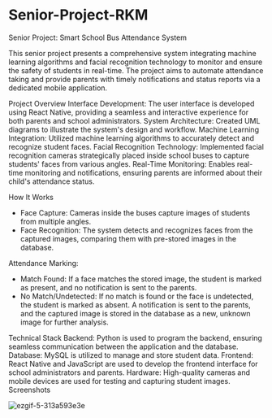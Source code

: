 # Senior-Project-RKM

Senior Project: Smart School Bus Attendance System

This senior project presents a comprehensive system integrating machine learning algorithms and facial recognition technology to monitor and ensure the safety of students in real-time. The project aims to automate attendance taking and provide parents with timely notifications and status reports via a dedicated mobile application.

Project Overview
Interface Development: The user interface is developed using React Native, providing a seamless and interactive experience for both parents and school administrators.
System Architecture: Created UML diagrams to illustrate the system's design and workflow.
Machine Learning Integration: Utilized machine learning algorithms to accurately detect and recognize student faces.
Facial Recognition Technology: Implemented facial recognition cameras strategically placed inside school buses to capture students' faces from various angles.
Real-Time Monitoring: Enables real-time monitoring and notifications, ensuring parents are informed about their child's attendance status.

How It Works
- Face Capture: Cameras inside the buses capture images of students from multiple angles.
- Face Recognition: The system detects and recognizes faces from the captured images, comparing them with pre-stored images in the database.

Attendance Marking:
- Match Found: If a face matches the stored image, the student is marked as present, and no notification is sent to the parents.
- No Match/Undetected: If no match is found or the face is undetected, the student is marked as absent. A notification is sent to the parents, and the captured image is stored in the database as a new, unknown image for further analysis.


Technical Stack
Backend: Python is used to program the backend, ensuring seamless communication between the application and the database.
Database: MySQL is utilized to manage and store student data.
Frontend: React Native and JavaScript are used to develop the frontend interface for school administrators and parents.
Hardware: High-quality cameras and mobile devices are used for testing and capturing student images.
Screenshots

![ezgif-5-313a593e3e](https://github.com/Reemaharbi/Senior-Project-RKM/assets/97175030/2bf85fde-71bd-41a8-b53e-4c06be4836a2)



